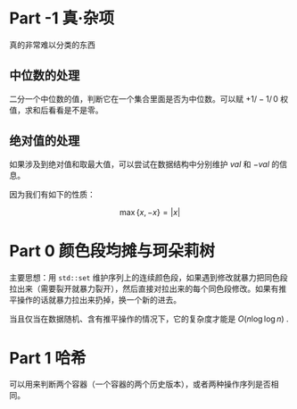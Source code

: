 # Part -1 真·杂项

真的非常难以分类的东西

## 中位数的处理

二分一个中位数的值，判断它在一个集合里面是否为中位数。可以赋 $+1/-1/\,0$ 权值，求和后看看是不是零。

## 绝对值的处理

如果涉及到绝对值和取最大值，可以尝试在数据结构中分别维护 $val$ 和 $-val$ 的信息。

因为我们有如下的性质：

$$
\max\{x,-x\} = |x|
$$

# Part 0 颜色段均摊与珂朵莉树

主要思想：用 `std::set` 维护序列上的连续颜色段，如果遇到修改就暴力把同色段拉出来（需要裂开就暴力裂开），然后直接对拉出来的每个同色段修改。如果有推平操作的话就暴力拉出来扔掉，换一个新的进去。

当且仅当在数据随机、含有推平操作的情况下，它的复杂度才能是 $O(n\log \log n)$ .

# Part 1 哈希

可以用来判断两个容器（一个容器的两个历史版本），或者两种操作序列是否相同。

